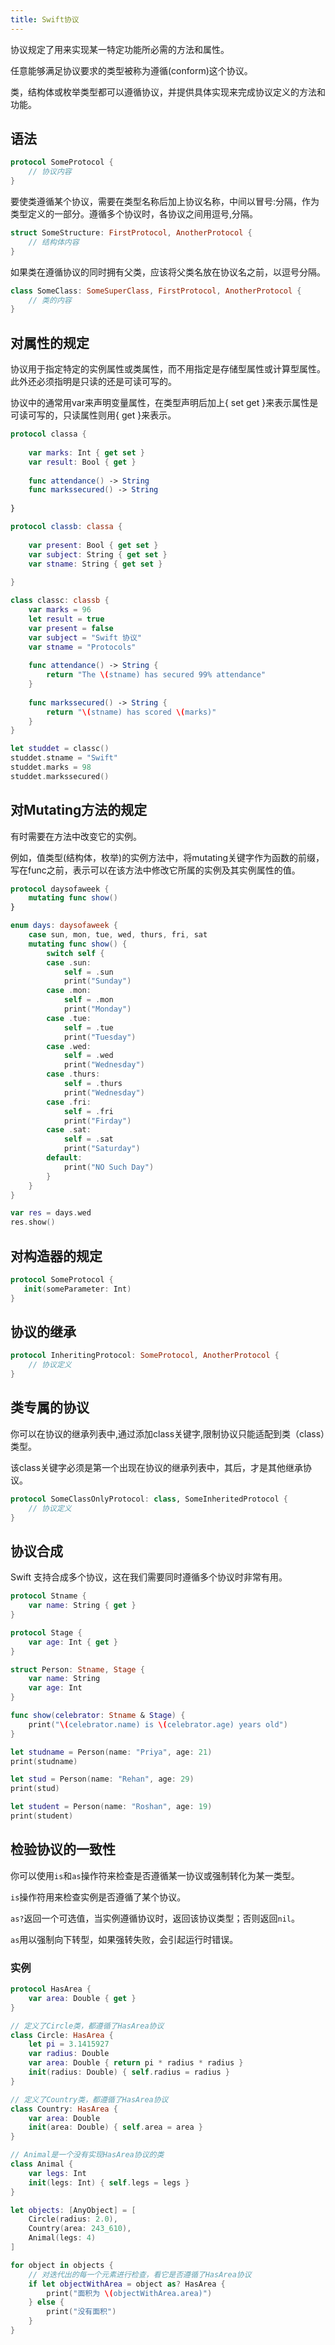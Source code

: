 ```yaml
---
title: Swift协议
---
```


协议规定了用来实现某一特定功能所必需的方法和属性。

任意能够满足协议要求的类型被称为遵循(conform)这个协议。

类，结构体或枚举类型都可以遵循协议，并提供具体实现来完成协议定义的方法和功能。

## 语法

```swift
protocol SomeProtocol {
    // 协议内容
}
```

要使类遵循某个协议，需要在类型名称后加上协议名称，中间以冒号:分隔，作为类型定义的一部分。遵循多个协议时，各协议之间用逗号,分隔。

```swift
struct SomeStructure: FirstProtocol, AnotherProtocol {
    // 结构体内容
}
```

如果类在遵循协议的同时拥有父类，应该将父类名放在协议名之前，以逗号分隔。

```swift
class SomeClass: SomeSuperClass, FirstProtocol, AnotherProtocol {
    // 类的内容
}
```

## 对属性的规定

协议用于指定特定的实例属性或类属性，而不用指定是存储型属性或计算型属性。此外还必须指明是只读的还是可读可写的。

协议中的通常用var来声明变量属性，在类型声明后加上{ set get }来表示属性是可读可写的，只读属性则用{ get }来表示。

```swift
protocol classa {
    
    var marks: Int { get set }
    var result: Bool { get }
    
    func attendance() -> String
    func markssecured() -> String
    
}

protocol classb: classa {
    
    var present: Bool { get set }
    var subject: String { get set }
    var stname: String { get set }
    
}

class classc: classb {
    var marks = 96
    let result = true
    var present = false
    var subject = "Swift 协议"
    var stname = "Protocols"
    
    func attendance() -> String {
        return "The \(stname) has secured 99% attendance"
    }
    
    func markssecured() -> String {
        return "\(stname) has scored \(marks)"
    }
}

let studdet = classc()
studdet.stname = "Swift"
studdet.marks = 98
studdet.markssecured()
```

## 对Mutating方法的规定

有时需要在方法中改变它的实例。

例如，值类型(结构体，枚举)的实例方法中，将mutating关键字作为函数的前缀，写在func之前，表示可以在该方法中修改它所属的实例及其实例属性的值。

```swift
protocol daysofaweek {
    mutating func show()
}

enum days: daysofaweek {
    case sun, mon, tue, wed, thurs, fri, sat
    mutating func show() {
        switch self {
        case .sun:
            self = .sun
            print("Sunday")
        case .mon:
            self = .mon
            print("Monday")
        case .tue:
            self = .tue
            print("Tuesday")
        case .wed:
            self = .wed
            print("Wednesday")
        case .thurs:
            self = .thurs
            print("Wednesday")
        case .fri:
            self = .fri
            print("Firday")
        case .sat:
            self = .sat
            print("Saturday")
        default:
            print("NO Such Day")
        }
    }
}

var res = days.wed
res.show()
```

## 对构造器的规定

```swift
protocol SomeProtocol {
   init(someParameter: Int)
}
```

## 协议的继承

```swift
protocol InheritingProtocol: SomeProtocol, AnotherProtocol {
    // 协议定义
}
```

## 类专属的协议

你可以在协议的继承列表中,通过添加class关键字,限制协议只能适配到类（class）类型。

该class关键字必须是第一个出现在协议的继承列表中，其后，才是其他继承协议。

```swift
protocol SomeClassOnlyProtocol: class, SomeInheritedProtocol {
    // 协议定义
}
```

## 协议合成

Swift 支持合成多个协议，这在我们需要同时遵循多个协议时非常有用。

```swift
protocol Stname {
    var name: String { get }
}

protocol Stage {
    var age: Int { get }
}

struct Person: Stname, Stage {
    var name: String
    var age: Int
}

func show(celebrator: Stname & Stage) {
    print("\(celebrator.name) is \(celebrator.age) years old")
}

let studname = Person(name: "Priya", age: 21)
print(studname)

let stud = Person(name: "Rehan", age: 29)
print(stud)

let student = Person(name: "Roshan", age: 19)
print(student)
```

## 检验协议的一致性

你可以使用`is`和`as`操作符来检查是否遵循某一协议或强制转化为某一类型。

`is`操作符用来检查实例是否遵循了某个协议。

`as?`返回一个可选值，当实例遵循协议时，返回该协议类型；否则返回`nil`。

`as`用以强制向下转型，如果强转失败，会引起运行时错误。

### 实例

```swift
protocol HasArea {
    var area: Double { get }
}

// 定义了Circle类，都遵循了HasArea协议
class Circle: HasArea {
    let pi = 3.1415927
    var radius: Double
    var area: Double { return pi * radius * radius }
    init(radius: Double) { self.radius = radius }
}

// 定义了Country类，都遵循了HasArea协议
class Country: HasArea {
    var area: Double
    init(area: Double) { self.area = area }
}

// Animal是一个没有实现HasArea协议的类
class Animal {
    var legs: Int
    init(legs: Int) { self.legs = legs }
}

let objects: [AnyObject] = [
    Circle(radius: 2.0),
    Country(area: 243_610),
    Animal(legs: 4)
]

for object in objects {
    // 对迭代出的每一个元素进行检查，看它是否遵循了HasArea协议
    if let objectWithArea = object as? HasArea {
        print("面积为 \(objectWithArea.area)")
    } else {
        print("没有面积")
    }
}
```